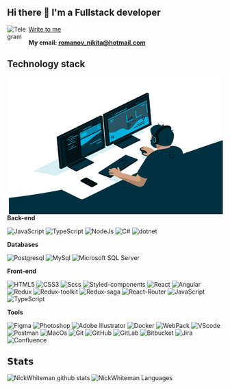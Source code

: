 ## Hi there 👋 I'm a Fullstack developer

<a href="https://t.me/nickWhiteman">
  <img align="left" alt="Telegram" width="50px"     src="https://camo.githubusercontent.com/5c1975da7d9ab735ceb71c57b6c7e48ff3e08ca4/68747470733a2f2f6564656e742e6769746875622e696f2f537570657254696e7949636f6e732f696d616765732f7376672f74656c656772616d2e737667">Write to me
</a> 
</br>


**My email: romanov_nikita@hotmail.com**
</br>


## Technology stack

<img align="right" alt="GIF" src="https://github.com/DJWOMS/DJWOMS/blob/main/code.gif?raw=true" width="500" height="320" />

**Back-end**

![JavaScript](https://img.shields.io/badge/-JavaScript-%ffffff?style=flat-square&logo=javascript&logoColor=fff&labelColor=%23F7DF1C&color=%23FFCE5A&style=plastic)
![TypeScript](https://img.shields.io/badge/-TypeScript-007ACC?style=flat-square&logo=typescript&logoColor=white&style=plastic)
![NodeJs](https://img.shields.io/badge/-NodeJS-007ACC?style=flat-square&logo=ts-node&logoColor=white&style=plastic)
![С#](https://img.shields.io/badge/-%D0%A1Sharp-1d72b1?style=flat-square&logo=csharp&style=plastic)
![dotnet](https://img.shields.io/badge/-Asp.net-1d72b1?style=flat-square&logo=dotnet&style=plastic)



**Databases**

![Postgresql](https://img.shields.io/badge/-Postgresql-%232c3e50?style=flat-square&logo=Postgresql&logoColor=ffffff&style=plastic)
![MySql](https://img.shields.io/badge/-MySql-%232c3e50?style=flat-square&logo=mysql&logoColor=ffffff&style=plastic)
![Microsoft SQL Server](https://img.shields.io/badge/-Microsoft%20SQL%20Server-%232c3e50?style=flat-square&logo=MicrosoftSQLServer&logoColor=ffffff&style=plastic)

**Front-end**

![HTML5](https://img.shields.io/badge/-HTML5-%23E44D27?style=flat-square&logo=html5&logoColor=ffffff&style=plastic)
![CSS3](https://img.shields.io/badge/-CSS3-%231572B6?style=flat-square&logo=css3&style=plastic)
![Scss](https://img.shields.io/badge/-Scss-%231572B6?style=flat-square&logo=sass&style=plastic)
![Styled-components](https://img.shields.io/badge/-StyledComponents-%231572B6?style=flat-square&logo=styledcomponents&style=plastic)
![React](https://img.shields.io/badge/-ReactJS-61DAFB?style=flat-square&logo=React&logoColor=ffffff&style=plastic)
![Angular](https://img.shields.io/badge/-Angular-DD0031?style=flat-square&logo=angular&logoColor=whiter&style=plastic)
![Redux](https://img.shields.io/badge/-Redux-007ACC?style=flat-square&logo=redux&logoColor=white&style=plastic)
![Redux-toolkit](https://img.shields.io/badge/-Redux%20toolkit-007ACC?style=flat-square&logo=redux&logoColor=white&style=plastic)
![Redux-saga](https://img.shields.io/badge/-Redux%20Saga-007ACC?style=flat-square&logo=reduxsaga&logoColor=white&style=plastic)
![React-Router](https://img.shields.io/badge/-React%20Router-CA4245?style=flat-square&logo=react-router&logoColor=fff&style=plastic)
![JavaScript](https://img.shields.io/badge/-JavaScript-%ffffff?style=flat-square&logo=javascript&logoColor=fff&labelColor=%23F7DF1C&color=%23FFCE5A&style=plastic)
![TypeScript](https://img.shields.io/badge/-TypeScript-007ACC?style=flat-square&logo=typescript&logoColor=white&style=plastic)

**Tools**

![Figma](https://img.shields.io/badge/-Figma-0000?style=flat-square&logo=figma&logoColor=white&style=plastic)
![Photoshop](https://img.shields.io/badge/-Photoshop-0000?style=flat-square&logo=adobephotoshop&logoColor=white&style=plastic)
![Adobe Illustrator](https://img.shields.io/badge/-Adobe%20Illustrator-0000?style=flat-square&logo=AdobeIllustrator&logoColor=white&style=plastic)
![Docker](https://img.shields.io/badge/-Docker-007ACC?style=flat-square&logo=docker&logoColor=white&style=plastic)
![WebPack](https://img.shields.io/badge/-WebPack-007ACC?style=flat-square&logo=WebPack&logoColor=white&style=plastic)
![VScode](https://img.shields.io/badge/-VScode-007ACC?style=flat-square&logo=visualstudiocode&style=plastic)
![Postman](https://img.shields.io/badge/Postman-007ACC?style=flat-square&logo=postman&style=plastic)
![MacOs](https://img.shields.io/badge/MacOs-black?style=flat-square&logo=apple&style=plastic)
![Git](https://img.shields.io/badge/-Git-black?style=flat-square&logo=git&style=plastic)
![GitHub](https://img.shields.io/badge/-GitHub-181717?style=flat-square&logo=github&style=plastic)
![GitLab](https://img.shields.io/badge/-GitLab-FCA121?style=flat-square&logo=gitlab&style=plastic)
![Bitbucket](https://img.shields.io/badge/-Bitbucket-007ACC?style=flat-square&logo=bitbucket&style=plastic)
![Jira](https://img.shields.io/badge/-Jira-007ACC?style=flat-square&logo=jira&style=plastic)
![Confluence](https://img.shields.io/badge/-Confluence-007ACC?style=flat-square&logo=confluence&style=plastic)



## 𝗦𝘁𝗮𝘁𝘀

![NickWhiteman github stats](https://github-readme-stats.vercel.app/api?username=NickWhiteman&show_icons=true&theme=dracula&include_all_commits=true&count_private=true)
![NickWhiteman Languages](https://github-readme-stats.vercel.app/api/top-langs/?username=NickWhiteman&layout=compact&count_private=true&theme=gruvbox)

<!--
**NickWhiteman/NickWhiteman** is a ✨ _special_ ✨ repository because its `README.md` (this file) appears on your GitHub profile.
Here are some ideas to get you started:
- 🔭 I’m currently working on ...
- 🌱 I’m currently learning ...
- 👯 I’m looking to collaborate on ...
- 🤔 I’m looking for help with ...
- 💬 Ask me about ...
- 📫 How to reach me: ...
- 😄 Pronouns: ...
- ⚡ Fun fact: ...
-->
